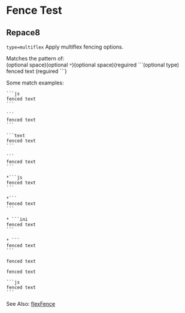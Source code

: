 # Fence Test


## Repace8

  

`type=multiflex` Apply multiflex fencing options.  

Matches the pattern of:  
(optional space)(optional `*`)(optional space)(reguired &#96;&#96;&#96;(optional type)
fenced text
(reguired &#96;&#96;&#96;)

Some match examples:

~~~
```js
fenced text
```
~~~

````text
```
fenced text
```
````

````text
```text
fenced text
```
````

````
```
fenced text
```
````

````text
*```js
fenced text
```
````

````text
*```
fenced text
```
````

````text
* ```ini
fenced text
```
````

````
* ```
fenced text
```
````

```
fenced text
```

```text
fenced text
```

~~~text
```js
fenced text
```
~~~



See Also: [flexFence](/modules/_modules_fenceoptions_.html#flexfence)  

    